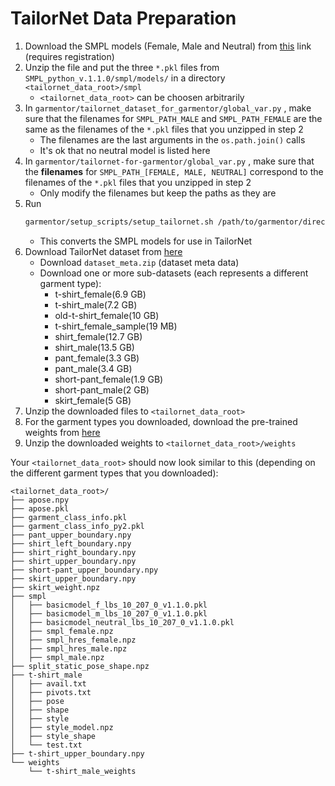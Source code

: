 # TailorNet Data Preparation
1) Download the SMPL models (Female, Male and Neutral) from [this](https://smpl.is.tue.mpg.de/) link (requires registration)
2) Unzip the file and put the three `*.pkl` files from `SMPL_python_v.1.1.0/smpl/models/` in a directory `<tailornet_data_root>/smpl`
    * `<tailornet_data_root>` can be choosen arbitrarily
3) In `garmentor/tailornet_dataset_for_garmentor/global_var.py` , make sure that the filenames for `SMPL_PATH_MALE` and `SMPL_PATH_FEMALE` are the same as the filenames of the `*.pkl` files that you unzipped in step 2
    * The filenames are the last arguments in the `os.path.join()` calls
    * It's ok that no neutral model is listed here
4) In `garmentor/tailornet-for-garmentor/global_var.py` , make sure that the **filenames** for `SMPL_PATH_[FEMALE, MALE, NEUTRAL]` correspond to the filenames of the `*.pkl` files that you unzipped in step 2
    * Only modify the filenames but keep the paths as they are
5) Run
    ```bash
    garmentor/setup_scripts/setup_tailornet.sh /path/to/garmentor/directory <tailornet_data_root>
    ```
    * This converts the SMPL models for use in TailorNet
6) Download TailorNet dataset from [here](https://nextcloud.mpi-klsb.mpg.de/index.php/s/W7a57iXRG9Yms6P)
    * Download `dataset_meta.zip` (dataset meta data)
    * Download one or more sub-datasets (each represents a different garment type):
        * t-shirt_female(6.9 GB)
        * t-shirt_male(7.2 GB)
        * old-t-shirt_female(10 GB)
        * t-shirt_female_sample(19 MB)
        * shirt_female(12.7 GB)
        * shirt_male(13.5 GB)
        * pant_female(3.3 GB)
        * pant_male(3.4 GB)
        * short-pant_female(1.9 GB)
        * short-pant_male(2 GB)
        * skirt_female(5 GB)
7) Unzip the downloaded files to `<tailornet_data_root>`
8) For the garment types you downloaded, download the pre-trained weights from [here](https://nextcloud.mpi-klsb.mpg.de/index.php/s/LTWJPcRt7gsgoss)
9) Unzip the downloaded weights to `<tailornet_data_root>/weights`

Your `<tailornet_data_root>` should now look similar to this (depending on the different garment types that you downloaded):

```
<tailornet_data_root>/
├── apose.npy
├── apose.pkl
├── garment_class_info.pkl
├── garment_class_info_py2.pkl
├── pant_upper_boundary.npy
├── shirt_left_boundary.npy
├── shirt_right_boundary.npy
├── shirt_upper_boundary.npy
├── short-pant_upper_boundary.npy
├── skirt_upper_boundary.npy
├── skirt_weight.npz
├── smpl
│   ├── basicmodel_f_lbs_10_207_0_v1.1.0.pkl
│   ├── basicmodel_m_lbs_10_207_0_v1.1.0.pkl
│   ├── basicmodel_neutral_lbs_10_207_0_v1.1.0.pkl
│   ├── smpl_female.npz
│   ├── smpl_hres_female.npz
│   ├── smpl_hres_male.npz
│   ├── smpl_male.npz
├── split_static_pose_shape.npz
├── t-shirt_male
│   ├── avail.txt
│   ├── pivots.txt
│   ├── pose
│   ├── shape
│   ├── style
│   ├── style_model.npz
│   ├── style_shape
│   └── test.txt
├── t-shirt_upper_boundary.npy
└── weights
    └── t-shirt_male_weights
```
<!---
SMPL_PATH_NEUTRAL = '/data/tailornet/smpl/basicmodel_neutral_lbs_10_207_0_v1.1.0.pkl'
SMPL_PATH_MALE = '/data/tailornet/smpl/basicmodel_m_lbs_10_207_0_v1.0.0.pkl'
SMPL_PATH_FEMALE = '/data/tailornet/smpl/basicModel_f_lbs_10_207_0_v1.0.0.pkl' 
--->